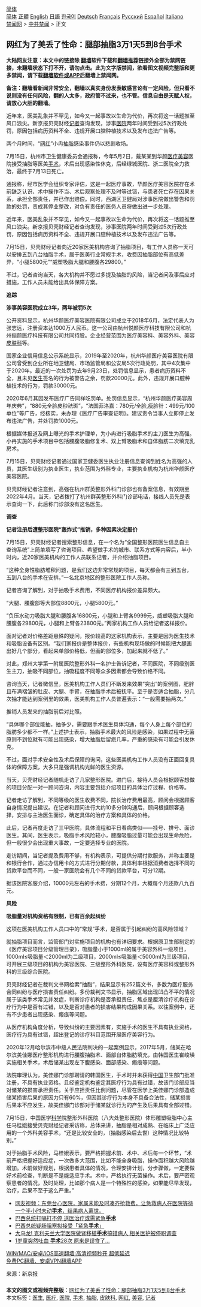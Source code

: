  <!-- 面包屑导航 --> <div class="breadcrumb"><!-- GTranslate: https://gtranslate.io/ -->  <div class="switcher notranslate">  <div class="selected">  <a href="#" onclick="return false;"> 简体</a>  </div>  <div class="option">  <a href="https://www.bannedbook.org" onclick="doGTranslate('zh-CN|zh-CN');jQuery('div.switcher div.selected a').html(jQuery(this).html());return false;" title="简体中文" class="nturl selected"> 简体</a>  <a href="https://www.bannedbook.org/zh-tw/" onclick="doGTranslate('zh-CN|zh-TW');jQuery('div.switcher div.selected a').html(jQuery(this).html());return false;" title="繁體中文" class="nturl"> 正體</a>  <a href="https://www.bannedbook.org/en/" onclick="doGTranslate('zh-CN|en');jQuery('div.switcher div.selected a').html(jQuery(this).html());return false;" title="English" class="nturl"> English</a>  <a href="https://www.bannedbook.org/ja/" onclick="doGTranslate('zh-CN|ja');jQuery('div.switcher div.selected a').html(jQuery(this).html());return false;" title="日本語" class="nturl"> 日語</a>  <a href="https://www.bannedbook.org/ko/" onclick="doGTranslate('zh-CN|ko');jQuery('div.switcher div.selected a').html(jQuery(this).html());return false;" title="한국어" class="nturl"> 한국어</a>  <a href="https://www.bannedbook.org/de/" onclick="doGTranslate('zh-CN|de');jQuery('div.switcher div.selected a').html(jQuery(this).html());return false;" title="Deutsch" class="nturl"> Deutsch</a>  <a href="https://www.bannedbook.org/fr/" onclick="doGTranslate('zh-CN|fr');jQuery('div.switcher div.selected a').html(jQuery(this).html());return false;" title="Français" class="nturl"> Français</a>  <a href="https://www.bannedbook.org/ru/" onclick="doGTranslate('zh-CN|ru');jQuery('div.switcher div.selected a').html(jQuery(this).html());return false;" title="Русский" class="nturl"> Русский</a>  <a href="https://www.bannedbook.org/es/" onclick="doGTranslate('zh-CN|es');jQuery('div.switcher div.selected a').html(jQuery(this).html());return false;" title="Español" class="nturl"> Español</a>  <a href="https://www.bannedbook.org/it/" onclick="doGTranslate('zh-CN|it');jQuery('div.switcher div.selected a').html(jQuery(this).html());return false;" title="Italiano" class="nturl"> Italiano</a>  </div>  </div>      <div class='breadcrumb-sub'><!-- Breadcrumb NavXT 6.3.0 --> <a href="https://www.bannedbook.org/" class="home">禁闻网</a> &gt; <a href="https://www.bannedbook.org/bnews/cbnews/" class="category">中共禁闻</a> &gt; 正文</div></div><h2>网红为了美丢了性命：腿部抽脂3万1天5到8台手术</h2> <p class="notice"><b>大陆网友注意：本文中的链接除 <a href="https://github.com/bannedbook/fanqiang" >翻墙</a>软件下载和<a href="https://github.com/killgcd/justmysocks/blob/master/README.md">翻墙推荐</a>链接外全部为禁网链接，未翻墙状态下打不开，请勿点击。此为文字版禁闻，欲看图文视频完整版和更多禁闻，请下载<a href="https://github.com/bannedbook/fanqiang">翻墙软件或APP</a>后翻墙上禁闻网。</p><p>备注：翻墙看新闻非常安全，翻墙以真实身份发表敏感言论有一定风险，但只看不说则没有任何风险，翻的人太多，政府管不过来，也不管。信息自由是天赋人权，请放心大胆的翻墙。</b></p>  <div class="entry"> <p id="summary">近年来，医美乱象并不罕见，如今又一起事故以生命为代价，再次将这一话题推至风口浪尖。新京报贝壳财经<a href="https://www.bannedbook.org/bnews/tag/%E8%AE%B0%E8%80%85/" class="st_tag internal_tag" rel="tag" title="标签 记者 下的日志">记者</a>查询发现，涉事<a href="https://www.bannedbook.org/bnews/tag/%E5%8C%BB%E9%99%A2/" class="st_tag internal_tag" rel="tag" title="标签 医院 下的日志">医院</a>两年时间受到过5次行政处罚，原因包括病历资料不全、违规开展口腔种植技术以及发布违法广告等。</p> <p id="conimg">两个月时间，“<a href="https://www.bannedbook.org/bnews/tag/%e7%bd%91%e7%ba%a2/" class="st_tag internal_tag" rel="tag" title="标签 网红 下的日志">网红</a>”小冉<a href="https://www.bannedbook.org/bnews/tag/%E6%8A%BD%E8%84%82/" class="st_tag internal_tag" rel="tag" title="标签 抽脂 下的日志">抽脂</a>感染事件仍以悲剧收场。</p> <p>7月15日，杭州市卫生健康委员会通报称，今年5月2日，戴某某到华颜<a href="https://www.bannedbook.org/bnews/tag/%E5%8C%BB%E7%96%97/" class="st_tag internal_tag" rel="tag" title="标签 医疗 下的日志">医疗</a><a href="https://www.bannedbook.org/bnews/tag/%e7%be%8e%e5%ae%b9/" class="st_tag internal_tag" rel="tag" title="标签 美容 下的日志">美容</a>医院接受抽脂等医美<a href="https://www.bannedbook.org/bnews/tag/%e6%89%8b%e6%9c%af/" class="st_tag internal_tag" rel="tag" title="标签 手术 下的日志">手术</a>，术后出现感染性休克，后经绿城医院、浙二医院全力救治，最终于7月13日死亡。</p> <p>通报称，经市医学会组织专家评估，这是一起医疗事故，华颜医疗美容医院存在术前缺乏认识、术中操作不当、术后观察处理不及时等过错，与患者死亡存在因果关系，承担全部责任，并已作出赔偿。同时，西湖区卫健局对涉事医院做出警告和罚款的处罚，责成其停业整改，对负有责任的医务人员将做出进一步处理。</p> <p>近年来，医美乱象并不罕见，如今又一起事故以生命为代价，再次将这一话题推至风口浪尖。新京报贝壳财经记者查询发现，涉事医院两年时间受到过5次行政处罚，原因包括病历资料不全、违规开展口腔种植技术以及发布违法广告等。</p> <p>7月15日，贝壳财经记者向近20家医美机构咨询了抽脂项目，有工作人员称一天可以安排五到八台抽脂手术，属于医美行业常规手术，收费因抽脂部位有高低差异，“小腿5800元”“威塑吸脂大腿和腰腹各29800。”</p> <p>不过，记者咨询当天，各大机构并不愿过多提及抽脂的风险，当记者问及事后应对措施，工作人员未能给出具体保障方案。</p> <p><strong>追踪</strong></p> <p><strong>涉事美容医院成立3年，两年被罚5次</strong></p> <p>公开资料显示，杭州华颜医疗美容医院有限公司成立于2018年6月，法定代表人为张志远，注册资本达1000万人民币。这一公司由杭州悦颜医疗科技有限公司和杭州俪颜医疗科技有限公司共同持股。企业经营范围为医疗美容科、美容外科、美容<a href="https://www.bannedbook.org/bnews/tag/%e7%9a%ae%e8%82%a4%e7%a7%91/" class="st_tag internal_tag" rel="tag" title="标签 皮肤科 下的日志">皮肤科</a>等。</p> <p>国家企业信用信息公示系统显示，2019年至2020年，杭州华颜医疗美容医院有限公司曾受到企业所在地卫健局、市场监管局和公安局5次行政处罚，其中4次集中于2020年。最近的一次处罚为去年9月23日，处罚信息显示，患者病历资料不全，且未见<a href="https://www.bannedbook.org/bnews/tag/%e5%8c%bb%e7%94%9f/" class="st_tag internal_tag" rel="tag" title="标签 医生 下的日志">医生</a>签名的行为被警告之余，罚款20000元。此外，违规开展口腔种植技术的行为，罚款30000元。</p>  <p>2020年6月其因发布医疗广告同样吃罚单。处罚信息显示，“杭州华颜医疗美容周年庆典”，“880元全脸皮秒祛斑”，“法国菲洛嘉：780元/全脸,瘦脸针：499元/100单位”等广告，经核实，未办理《医疗广告审查证明》。建议责令当事人立即停止发布违法广告，并处罚款1000元。</p> <p>根据媒体报道及网上曝光的手术护理单，为小冉进行吸脂手术的主刀医生为高强。小冉实施的手术项目中包括腰腹吸脂修复术、双上臂吸脂术和自体脂肪二次填充乳房术。</p> <p>7月15日，贝壳财经记者通过国家卫健委医生执业注册信息查询到姓名为高强的人员，其医生级别为执业医生，执业范围为外科专业，主要执业机构为杭州华颜医疗美容医院。</p> <p>贝壳财经记者注意到，高强在杭州群英整形外科门诊部也有备案信息，有效期至2022年4月。当天，记者拨打了杭州群英整形外科门诊部电话，接线人员先是表示查询一下，此后称门诊部没有这名医生。</p> <p><strong>调查</strong></p> <p><strong>记者注册后遭整形医院“轰炸式”推销，多种因素决定报价</strong></p> <p>7月15日，贝壳财经记者搜索整形信息，在一个名为“全国整形医院医生信息自主查询系统”上简单填写了咨询项目、希望做手术的城市、联系方式等内容后，半小时内，近20家医美机构的工作人员联系记者，并介绍抽脂项目。</p> <p>“这种全身性脂肪堆积问题，是我们这边非常常规的项目，每天都会有三到五台，五到八台的手术在安排。”一名北京地区的整形医院工作人员称。</p> <p>记者咨询了解到，对于抽吸手术费用，不同医疗机构报价差异颇大。</p> <p>“大腿、腰腹部等大部位8800元，小腿5800元。”</p> <p>“负压水动力吸脂大腿和腰腹各16800元，小腿和上臂各9999元，威塑吸脂大腿和腰腹各29800元，小腿和上臂各23800元。”两家机构工作人员给记者这样报价。</p>  <p>面对记者对价格差距悬殊的疑问，报价较高的这家机构表示，主要是因为医生技术和吸脂设备有区别。“我们家报价是整体报价，有些机构现场做的时候能把大腿画出好几个部分，看起来单部价格低，但画的部位多，加起来就不低了。”</p> <p>对此，郑州大学第一附属医院整形外科一名护士告诉记者，不同医院，不同级别医生主刀，抽吸不同部位，抽吸程度不同等众多因素都会导致价格不同。</p> <p>咨询当天，记者微信里，医美机构工作人员们不断发来效果“突出”的案例图，肥胖且布满褶皱的肚皮、大腿、手臂，在抽脂手术后被抚平。至于是否适合抽脂，分几次抽才能达到案例里的效果，医美机构工作人员普遍表示：“一般需要抽两次。”</p> <p>推销人员发来的抽脂前后对比照。</p> <p>“具体哪个部位能抽，抽多少，需要跟手术医生具体沟通，每个人身上每个部位的脂肪多少都不一样。”上述护士表示，抽脂手术最大的风险是感染，如果过程中无菌原则不到位就有可能出现感染，增大抽脂后留疤几率，严重的感染有可能会引发休克。</p> <p>不过，面对手术安全性及术后保障的询问，这些医美机构工作人员没有正面回复具体的保障方案，大多只是强调机构光鲜的医生资源。</p> <p>当天，贝壳财经记者随机走访了几家整形医院。进门后，接待人员会根据顾客想做的项目分配一对一顾问咨询，内容主要包括介绍项目的具体治疗过程、价格等。</p> <p>记者走访了解到，不同等级的医生收费不同，院长治疗费用最高，顾问会根据顾客自身情况提出建议。在记者和顾问进行大约10多分钟沟通后，顾问根据顾客选择，安排与主治医生面诊，确定具体的治疗方案和具体的价格。</p> <p>此后，记者再度走访了三甲医院，具体流程和平日看病类似——挂号、排号、面诊医生。其间，医生表示，吸脂手术风险较小，腰腹吸脂过量可能会出现生命危险，但一般很少会出现重大事故，一定要选择专业的医院。</p> <p>走访期间，当记者提及费用不够，有机构表示，可提供分期付款服务，并称主要是和银行合作，通过办信用卡的方式进行分期付款，具体利率根据消费者选择不同的贷款平台而不同，一般一家医院会有几个不同的贷款平台，可分12期。</p> <p>据该医院客服介绍，10000元左右的手术费，分期12个月，大概每个月还款八九百元。</p>  <p><strong>风险</strong></p> <p><strong>吸脂量对机构资格有限制，已有百余起纠纷</strong></p> <p>这项在医美机构工作人员口中的“常规”手术，是否属于引起纠纷的高风险领域？</p> <p>就抽脂项目而言，监管部门对实施项目的机构也有详细要求。根据原卫生部制定的《医疗美容项目分级管理目录》，吸脂量小于1000ml的属于美容外科一级项目，1000ml≤吸脂量＜2000ml为二级项目，2000ml≤吸脂量＜5000ml为三级项目，可开展三级项目的机构为美容医院、三级整形外科医院，设有医疗美容科或整形外科的三级综合医院。</p> <p>贝壳财经记者在裁判文书网检索“抽脂”，结果显示有252篇文书，多数为医疗服务合同纠纷与医疗损害责任纠纷。多份裁判文书显示，抽脂区域出现凹凸不平的情况属于该类手术常见并发症，判断诊疗机构是否承担责任，焦点是厘清诊疗机构在诊疗行为中是否有过错，以及是否对患者的损害结果构成因果关系。以往案例中，还有不少患者出现感染、瘢痕等问题。</p> <p>从医疗机构角度分析，导致纠纷的主要因素有，实施手术的医生不具有执业资格，医疗行为具有过错，超出登记的诊疗科目范围开展医疗美容行为。</p> <p>2020年12月哈尔滨市中级人民法院判决的一起案例显示，2017年5月，储某在哈尔滨美佳娜医疗整形机构进行腰腹抽脂术、面部自体脂肪填充，由韩国医生崔峻瑛实施相关手术，术后储某出现左下腹感染、面部感染、瘢痕等问题。</p> <p>法院审理认为，美佳娜门诊部聘请的韩国医生，手术时并未获得<span class='wp_keywordlink_affiliate'><a href="https://www.bannedbook.org/" title="中国" target="_blank">中国</a></span>卫生部门批准注册，不具有执业资格。且经鉴定机构鉴定其医疗行为具有过错，故该门诊部应当对储某的损害承担责任。关于应担责任比例问题，尽管在医学上美佳娜门诊部造成储某损害后果的原因力只有60%，但因其诊疗行为本身不具备合法性，储某损害后果本不应发生，故美佳娜门诊部对于储某就诊行为的产生及后果具有全部过错。</p> <p>7月15日，中国医学<span class='wp_keywordlink'><a href="https://www.bannedbook.org/forum11/topic309.html" title="禁片：“科学”的棍子" target="_blank">科学</a></span>院整形外科医院（八大处整形医院）体形雕塑吸脂中心主任马桂娥接受贝壳财经记者采访称，总体来讲，抽脂是相对成熟、在临床上广泛应用的一个外科美容手术，“还是比较安全的，（抽脂感染后去世）这种情况比较特别。”</p> <p>对于抽脂手术风险，马桂娥表示，要严格把握术前、术中、术后每一个环节，“术前严格把握好适应症，一次做多大范围，比如不能全身吸脂，操作面积越大风险越增加。术前做好规划，根据患者具体的情况，合理安排计划，分步骤做，一定要做好术前检查，判断是不是能适应手术。术中，严格执行无菌操作。术后，要严密观察患者的情况，及时处理，比如那个病人是一个特殊性的感染，如果能尽早发现，治疗，后果不至于这么严重。”</p> <ul class='op-related-articles' title='相关阅读'> <li><a href='https://www.bannedbook.org/bnews/bannedvideo/20210715/1587765.html' target='_blank'>网友视频：东莞台心医院，家属未能及时凑齐抢救费，让急救病人在医院等待一个半小时未动<b>手术</b>，结果病人离世。</a></li> <li><a href='https://www.bannedbook.org/bnews/lifebaike/20210715/1587734.html' target='_blank'>巴西总统打嗝打不停 送医治疗或需紧急<b>手术</b></a></li> <li><a href='https://www.bannedbook.org/bnews/comments/20210715/1587543.html' target='_blank'>巴西总统疑肠阻塞拟接受「紧急<b>手术</b>」</a></li> <li><a href='https://www.bannedbook.org/bnews/cnnews/20210715/1587220.html' target='_blank'>大乌龙! 克利夫兰大学医院做肾移植<b>手术</b>搞错病人 相关医护被停职调查</a></li> <li><a href='https://www.bannedbook.org/bnews/funmedia/20210714/1586663.html' target='_blank'>1岁童突然吐血 <b>手术</b>28次 原来是误食了…</a></li> </ul> <p class="texttj"> <a href="https://github.com/bannedbook/fanqiang/wiki/V2ray%E6%9C%BA%E5%9C%BA" target="_blank">WIN/MAC/安卓/iOS高速翻墙:高清视频秒开,超低延迟</a><br/> <a href="https://github.com/bannedbook/fanqiang/wiki/%E7%A6%81%E9%97%BB%E7%BD%91%E5%AE%89%E5%8D%93%E7%BF%BB%E5%A2%99%E6%96%B0%E9%97%BBAPP" target="_blank">免费PC翻墙、安卓VPN翻墙APP</a></p> <p> 来源：新京报 </p><a name='sharetosocial'></a>  <div style="margin-bottom:5px;padding-bottom:5px;clear:both"> <div id="archive-pix-1" class="banner-ads"> <!-- AuctionX Display platform tag START --> <div id="26318x728x90x621x_ADSLOT2" clicktrack="%%CLICK_URL_ESC%%"></div> <!-- AuctionX Display platform tag END --> </div> <div id="archive-pix-2" class="banner-ads"> <!-- AuctionX Display platform tag START --> <div id="26315x300x250x621x_ADSLOT2" clicktrack="%%CLICK_URL_ESC%%"></div> <!-- AuctionX Display platform tag END --> </div> </div>    <div id="archive-pix-1" class="banner-ads"> <!-- AuctionX Display platform tag START --> <div id="26318x728x90x621x_ADSLOT3" clicktrack="%%CLICK_URL_ESC%%"></div> <!-- AuctionX Display platform tag END --> </div> <div><b>本文的图文或视频完整版</b>：<a href='https://www.bannedbook.org/bnews/cbnews/20210716/1588522.html'>网红为了美丢了性命：腿部抽脂3万1天5到8台手术</a></div>  </div><!--END ENTRY--> <div class="postfooter"> <div>本文标签：<a href="https://www.bannedbook.org/bnews/tag/%e5%8c%bb%e7%94%9f/" rel="tag">医生</a>, <a href="https://www.bannedbook.org/bnews/tag/%E5%8C%BB%E7%96%97/" rel="tag">医疗</a>, <a href="https://www.bannedbook.org/bnews/tag/%E5%8C%BB%E9%99%A2/" rel="tag">医院</a>, <a href="https://www.bannedbook.org/bnews/tag/%e6%89%8b%e6%9c%af/" rel="tag">手术</a>, <a href="https://www.bannedbook.org/bnews/tag/%E6%8A%BD%E8%84%82/" rel="tag">抽脂</a>, <a href="https://www.bannedbook.org/bnews/tag/%e7%9a%ae%e8%82%a4%e7%a7%91/" rel="tag">皮肤科</a>, <a href="https://www.bannedbook.org/bnews/tag/%e7%bd%91%e7%ba%a2/" rel="tag">网红</a>, <a href="https://www.bannedbook.org/bnews/tag/%e7%be%8e%e5%ae%b9/" rel="tag">美容</a>, <a href="https://www.bannedbook.org/bnews/tag/%E8%AE%B0%E8%80%85/" rel="tag">记者</a></div>  </div><!--END POSTFOOTER--> 